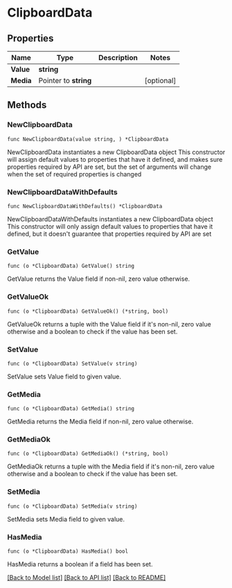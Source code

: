 # ClipboardData

## Properties

Name | Type | Description | Notes
------------ | ------------- | ------------- | -------------
**Value** | **string** |  | 
**Media** | Pointer to **string** |  | [optional] 

## Methods

### NewClipboardData

`func NewClipboardData(value string, ) *ClipboardData`

NewClipboardData instantiates a new ClipboardData object
This constructor will assign default values to properties that have it defined,
and makes sure properties required by API are set, but the set of arguments
will change when the set of required properties is changed

### NewClipboardDataWithDefaults

`func NewClipboardDataWithDefaults() *ClipboardData`

NewClipboardDataWithDefaults instantiates a new ClipboardData object
This constructor will only assign default values to properties that have it defined,
but it doesn't guarantee that properties required by API are set

### GetValue

`func (o *ClipboardData) GetValue() string`

GetValue returns the Value field if non-nil, zero value otherwise.

### GetValueOk

`func (o *ClipboardData) GetValueOk() (*string, bool)`

GetValueOk returns a tuple with the Value field if it's non-nil, zero value otherwise
and a boolean to check if the value has been set.

### SetValue

`func (o *ClipboardData) SetValue(v string)`

SetValue sets Value field to given value.


### GetMedia

`func (o *ClipboardData) GetMedia() string`

GetMedia returns the Media field if non-nil, zero value otherwise.

### GetMediaOk

`func (o *ClipboardData) GetMediaOk() (*string, bool)`

GetMediaOk returns a tuple with the Media field if it's non-nil, zero value otherwise
and a boolean to check if the value has been set.

### SetMedia

`func (o *ClipboardData) SetMedia(v string)`

SetMedia sets Media field to given value.

### HasMedia

`func (o *ClipboardData) HasMedia() bool`

HasMedia returns a boolean if a field has been set.


[[Back to Model list]](../README.md#documentation-for-models) [[Back to API list]](../README.md#documentation-for-api-endpoints) [[Back to README]](../README.md)


